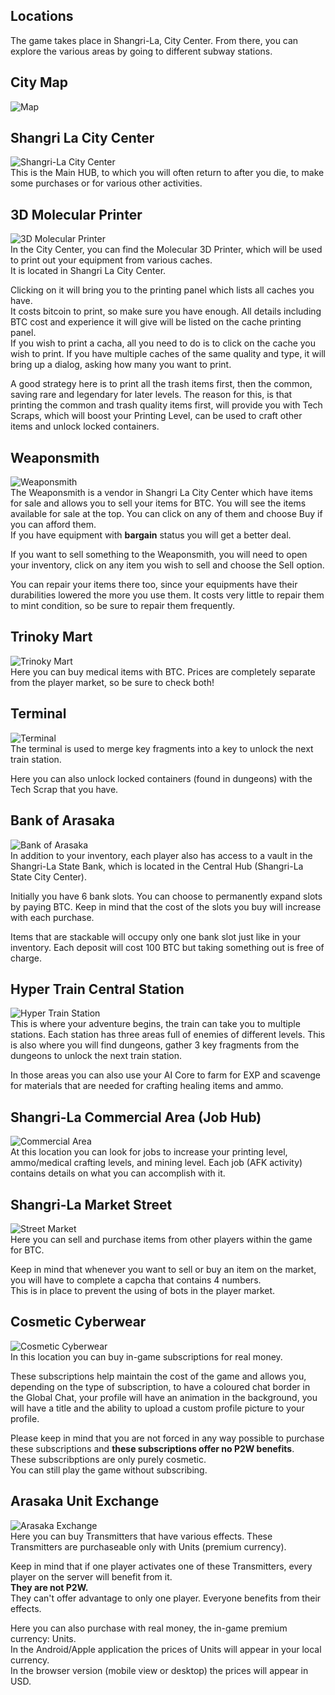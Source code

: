 ## Locations
The game takes place in Shangri-La, City Center. From there, you can explore the various areas by going to different subway stations. 

## City Map

![Map](/resources/mobile-tutorial/DungeonTypes.png)

## Shangri La City Center  
![Shangri-La City Center](/resources/mobile-tutorial/Shangri-LaCityCenter.png)  
This is the Main HUB, to which you will often return to after you die, to make some purchases or for various other activities.

## 3D Molecular Printer  
![3D Molecular Printer](/resources/mobile-tutorial/Molecular3DPrinter.png)  
In the City Center, you can find the Molecular 3D Printer, which will be used to print out your equipment from various caches.  
It is located in Shangri La City Center.  

Clicking on it will bring you to the printing panel which lists all caches you have.  
It costs bitcoin to print, so make sure you have enough. All details including BTC cost and experience it will give will be listed on the cache printing panel.  
If you wish to print a cacha, all you need to do is to click on the cache you wish to print. If you have multiple caches of the same quality and type, it will bring up a dialog, asking how many you want to print.  

A good strategy here is to print all the trash items first, then the common, saving rare and legendary for later levels. The reason for this, is that printing the common and trash quality items first, will provide you with Tech Scraps, which will boost your Printing Level, can be used to craft other items and unlock locked containers.

## Weaponsmith  
![Weaponsmith](/resources/mobile-tutorial/WeaponSmith.png)  
The Weaponsmith is a vendor in Shangri La City Center which have items for sale and allows you to sell your items for BTC. You will see the items available for sale at the top. You can click on any of them and choose Buy if you can afford them.  
If you have equipment with **bargain** status you will get a better deal.  

If you want to sell something to the Weaponsmith, you will need to open your inventory, click on any item you wish to sell and choose the Sell option.

You can repair your items there too, since your equipments have their durabilities lowered the more you use them. It costs very little to repair them to mint condition, so be sure to repair them frequently.

## Trinoky Mart  
![Trinoky Mart](/resources/mobile-tutorial/TrinokyMart.png)  
Here you can buy medical items with BTC. Prices are completely separate from the player market, so be sure to check both!  

## Terminal 
![Terminal](/resources/mobile-tutorial/Terminal.png)  
The terminal is used to merge key fragments into a key to unlock the next train station.  

Here you can also unlock locked containers (found in dungeons) with the Tech Scrap that you have.

## Bank of Arasaka
![Bank of Arasaka](/resources/mobile-tutorial/BankOfArasaka.png)  
In addition to your inventory, each player also has access to a vault in the Shangri-La State Bank, which is located in the Central Hub (Shangri-La State City Center).  

Initially you have 6 bank slots. You can choose to permanently expand slots by paying BTC. Keep in mind that the cost of the slots you buy will increase with each purchase.  

Items that are stackable will occupy only one bank slot just like in your inventory. Each deposit will cost 100 BTC but taking something out is free of charge.  

## Hyper Train Central Station  
![Hyper Train Station](/resources/mobile-tutorial/HyperTrainCentralStation.png)  
This is where your adventure begins, the train can take you to multiple stations. Each station has three areas full of enemies of different levels. This is also where you will find dungeons, gather 3 key fragments from the dungeons to unlock the next train station.  

In those areas you can also use your AI Core to farm for EXP and scavenge for materials that are needed for crafting healing items and ammo.

## Shangri-La Commercial Area (Job Hub)  
![Commercial Area](/resources/mobile-tutorial/Shangri-LaCommercialArea.png)  
At this location you can look for jobs to increase your printing level, ammo/medical crafting levels, and mining level. Each job (AFK activity) contains details on what you can accomplish with it.

## Shangri-La Market Street  
![Street Market](/resources/mobile-tutorial/Shangri-laMarketStreet.png)  
Here you can sell and purchase items from other players within the game for BTC.  

Keep in mind that whenever you want to sell or buy an item on the market, you will have to complete a capcha that contains 4 numbers.  
This is in place to prevent the using of bots in the player market.

## Cosmetic Cyberwear  
![Cosmetic Cyberwear](/resources/mobile-tutorial/CosmeticCyberwear.png)  
In this location you can buy in-game subscriptions for real money.  

These subscriptions help maintain the cost of the game and allows you, depending on the type of subscription, to have a coloured chat border in the Global Chat, your profile will have an animation in the background, you will have a title and the ability to upload a custom profile picture to your profile.  

Please keep in mind that you are not forced in any way possible to purchase these subscriptions and **these subscriptions offer no P2W benefits**.  
These subscribptions are only purely cosmetic.  
You can still play the game without subscribing.

## Arasaka Unit Exchange
![Arasaka Exchange](/resources/mobile-tutorial/ArasakaUnitExchange.png)  
Here you can buy Transmitters that have various effects. 
These Transmitters are purchaseable only with Units (premium currency).  

Keep in mind that if one player activates one of these Transmitters, every player on the server will benefit from it.  
**They are not P2W.**  
They can't offer advantage to only one player. Everyone benefits from their effects.  

Here you can also purchase with real money, the in-game premium currency: Units.  
In the Android/Apple application the prices of Units will appear in your local currency.  
In the browser version (mobile view or desktop) the prices will appear in USD.
